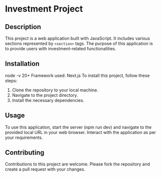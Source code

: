 # Investment Project

## Description

This project is a web application built with JavaScript. It includes various sections represented by `<section>` tags. The purpose of this application is to provide users with investment-related functionalities.

## Installation
node -v 20+
Framework used: Next.js
To install this project, follow these steps:

1. Clone the repository to your local machine.
2. Navigate to the project directory.
3. Install the necessary dependencies.

## Usage

To use this application, start the server (npm run dev) and navigate to the provided local URL in your web browser. Interact with the application as per your requirements.

## Contributing

Contributions to this project are welcome. Please fork the repository and create a pull request with your changes.

